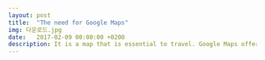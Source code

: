 ```yaml
---
layout: post
title:  "The need for Google Maps"
img: 다운로드.jpg
date:   2017-02-09 00:00:00 +0200
description: It is a map that is essential to travel. Google Maps offers convenience to many users.
---
```


